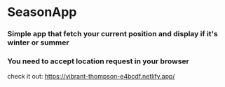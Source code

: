 # SeasonApp
### Simple app that fetch your current position and display if it's winter or summer

### You need to accept location request in your browser

 check it out: https://vibrant-thompson-e4bcdf.netlify.app/
